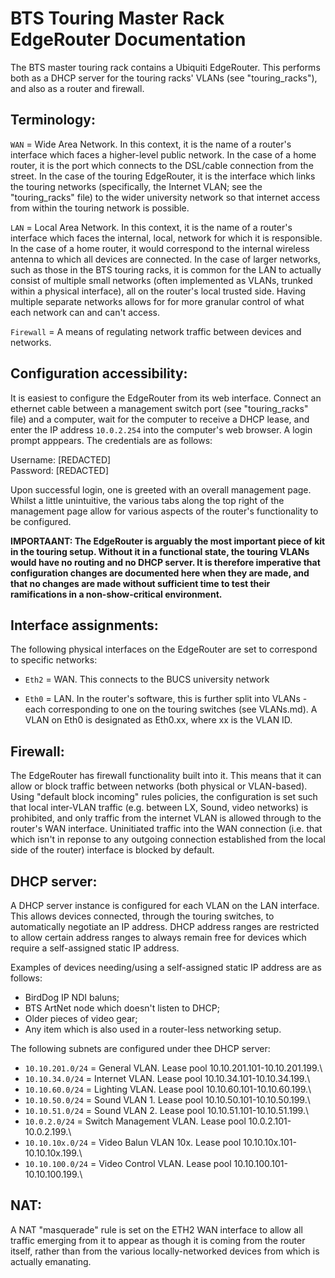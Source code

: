 BTS Touring Master Rack EdgeRouter Documentation
================================================

The BTS master touring rack contains a Ubiquiti EdgeRouter. This performs both as a DHCP server for the touring racks' VLANs (see "touring_racks"), and also
as a router and firewall.

Terminology:
------------

`WAN` =   Wide Area Network. In this context, it is the name of a router's interface which faces a higher-level public network. In the case of a home router, it is the
          port which connects to the DSL/cable connection from the street. In the case of the touring EdgeRouter, it is the interface which links the
          touring networks (specifically, the Internet VLAN; see the "touring_racks" file) to the wider university network so that internet access from within the
          touring network is possible.
          
`LAN` = Local Area Network. In this context, it is the name of a router's interface which faces the internal, local, network for which it is responsible. In the case
        of a home router, it would correspond to the internal wireless antenna to which all devices are connected. In the case of larger networks,
        such as those in the BTS touring racks, it is common for the LAN to actually consist of multiple small networks (often implemented as
        VLANs, trunked within a physical interface), all on the router's
        local trusted side. Having multiple separate networks allows for for more granular control of what each network can and can't access.
        
`Firewall`  = A means of regulating network traffic between devices and networks.

Configuration accessibility:
----------------------------

It is easiest to configure the EdgeRouter from its web interface. Connect an ethernet cable between a management switch port (see "touring_racks" file)
and a computer, wait for the computer to receive a DHCP lease, and enter the IP address `10.0.2.254` into the computer's web browser. A login prompt apppears. The credentials are as follows:

Username: [REDACTED]\
Password: [REDACTED]

Upon successful login, one is greeted with an overall management page. Whilst a little unintuitive, the various tabs along the top right of the management page allow for various aspects of the router's functionality to be configured.

**IMPORTAANT: The EdgeRouter is arguably the most important piece of kit in the touring setup. Without it in a functional state, the touring VLANs
would have no routing and no DHCP server. It is therefore imperative that configuration changes are documented here when they are made, and that no changes are made without sufficient time to test their ramifications in a non-show-critical environment.**

Interface assignments:
----------------------

The following physical interfaces on the EdgeRouter are set to correspond to specific networks:

- `Eth2`  = WAN. This connects to the BUCS university network

- `Eth0`  = LAN. In the router's software, this is further split into VLANs - each corresponding to one on the touring switches (see VLANs.md).
            A VLAN on Eth0 is designated as Eth0.xx, where xx is the VLAN ID.

Firewall:
---------

The EdgeRouter has firewall functionality built into it. This means that it can allow or block traffic between networks (both physical or VLAN-based).
Using "default block incoming" rules policies, the configuration is set such that local inter-VLAN traffic (e.g. between LX, Sound, video networks) is 
prohibited, and only traffic from the
internet VLAN is allowed through to the router's WAN interface. Uninitiated traffic into the WAN connection (i.e. that which isn't in reponse to any
outgoing connection established from the local side of the router) interface is blocked by default.

DHCP server:
------------

A DHCP server instance is configured for each VLAN on the LAN interface. This allows devices connected, through the touring switches, to automatically
negotiate an IP address. DHCP address ranges are restricted to allow certain address ranges to always remain free for devices which require a self-assigned
static IP address.

Examples of devices needing/using a self-assigned static IP address are as follows:

- BirdDog IP NDI baluns;
- BTS ArtNet node which doesn't listen to DHCP;
- Older pieces of video gear;
- Any item which is also used in a router-less networking setup.

The following subnets are configured under thee DHCP server:

- `10.10.201.0/24`  = General VLAN. Lease pool 10.10.201.101-10.10.201.199.\
- `10.10.34.0/24`   = Internet VLAN. Lease pool 10.10.34.101-10.10.34.199.\
- `10.10.60.0/24`   = Lighting VLAN. Lease pool 10.10.60.101-10.10.60.199.\
- `10.10.50.0/24`   = Sound VLAN 1. Lease pool 10.10.50.101-10.10.50.199.\
- `10.10.51.0/24`   = Sound VLAN 2. Lease pool 10.10.51.101-10.10.51.199.\
- `10.0.2.0/24`     = Switch Management VLAN. Lease pool 10.0.2.101-10.0.2.199.\
- `10.10.10x.0/24`  = Video Balun VLAN 10x. Lease pool 10.10.10x.101-10.10.10x.199.\
- `10.10.100.0/24`  = Video Control VLAN. Lease pool 10.10.100.101-10.10.100.199.\

NAT:
----

A NAT "masquerade" rule is set on the ETH2 WAN interface to allow all traffic emerging from it to appear as though it is coming from the router itself,
rather than from the various locally-networked devices from which is actually emanating.
